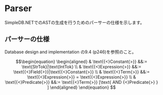 # Parser

SimpleDB.NETでのASTの生成を行うためのパーサーの仕様を示します。

## パーサーの仕様

Database design  and implementation の9.4 (p246)を参照のこと。

```math
\begin{equation}
\begin{aligned}
& \text{{<}Constant{>}} &&:= \text{StrTok}|\text{IntTok}
\\
& \text{{<}Expression{>}} &&:= \text{{<}Field{>}}|\text{{<}Constant{>}}
\\
& \text{{<}Term{>}}       &&:= \text{{<}Expression{>}} = \text{{<}Expression{>}}
\\
& \text{{<}Predicate{>}}  &&:= \text{{<}Term{>}} [\text{ AND {<}Predicate{>} } ]
\end{aligned}
\end{equation} 
```
